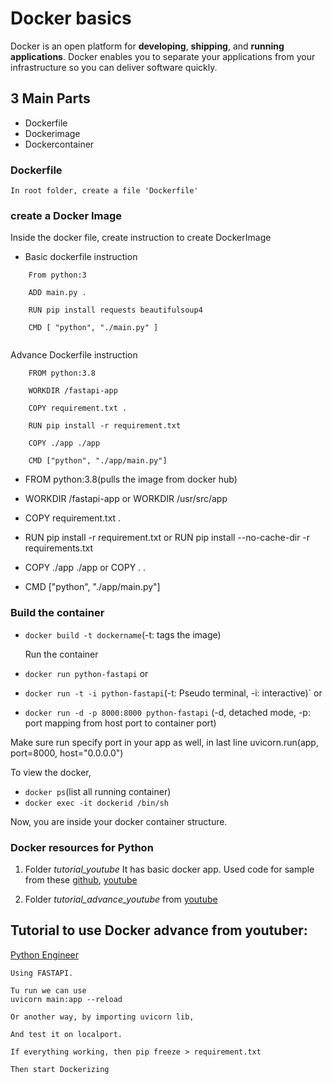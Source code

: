 # Docker basics

Docker is an open platform for **developing**, **shipping**, and **running applications**. 
Docker enables you to separate your applications from your infrastructure so you can deliver software quickly.

## 3 Main Parts
-   Dockerfile
-   Dockerimage
-   Dockercontainer


### Dockerfile
    In root folder, create a file 'Dockerfile'

### create a Docker Image   

Inside the docker file, create instruction to create DockerImage

-   Basic dockerfile instruction

``` 
    From python:3

    ADD main.py .

    RUN pip install requests beautifulsoup4

    CMD [ "python", "./main.py" ] 
    
```


Advance Dockerfile instruction

```
    FROM python:3.8

    WORKDIR /fastapi-app

    COPY requirement.txt .

    RUN pip install -r requirement.txt

    COPY ./app ./app

    CMD ["python", "./app/main.py"]

```


-    FROM python:3.8(pulls the image from docker hub)

-  WORKDIR /fastapi-app or WORKDIR /usr/src/app

-    COPY requirement.txt .

-   RUN pip install -r requirement.txt or
        RUN pip install --no-cache-dir -r requirements.txt

-   COPY ./app ./app or
        COPY . .

-   CMD ["python", "./app/main.py"]

### Build the container

-   `docker build -t dockername`(-t: tags the image)
    
    Run the container

-    `docker run python-fastapi`
    or
-   `docker run -t -i python-fastapi`(-t: Pseudo terminal, -i: interactive)`
    or
-   `docker run -d -p 8000:8000 python-fastapi` (-d, detached mode, -p: port mapping from host port to container port)


Make sure run specify port in your app as well, in last line
    uvicorn.run(app, port=8000, host="0.0.0.0")


To view the docker, 
- `docker ps`(list all running container)
- `docker exec -it dockerid /bin/sh`

Now, you are inside your docker container structure.

### Docker resources for Python

1.  Folder *tutorial_youtube*
It has basic docker app.
Used code for sample from these 
[github](https://github.com/python-engineer/python-fun, ), [youtube](https://www.youtube.com/watch?v=bi0cKgmRuiA)



2.  Folder *tutorial_advance_youtube* from [youtube](https://www.youtube.com/watch?v=bi0cKgmRuiA)


## Tutorial to use Docker advance from youtuber: 
[Python Engineer](https://www.youtube.com/watch?v=bi0cKgmRuiA)


    Using FASTAPI.

    Tu run we can use 
    uvicorn main:app --reload

    Or another way, by importing uvicorn lib, 

    And test it on localport.

    If everything working, then pip freeze > requirement.txt

    Then start Dockerizing


